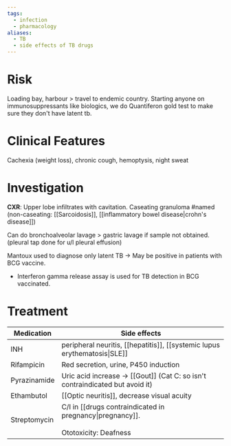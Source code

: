 ```yaml
---
tags:
  - infection
  - pharmacology
aliases:
  - TB
  - side effects of TB drugs
---
```

# Risk
Loading bay, harbour > travel to endemic country.
Starting anyone on immunosuppressants like biologics, we do Quantiferon gold test to make sure they don't have latent tb. 

# Clinical Features
Cachexia (weight loss), chronic cough, hemoptysis, night sweat

# Investigation
**CXR**: Upper lobe infiltrates with cavitation.
Caseating granuloma #named  (non-caseating: [[Sarcoidosis]], [[inflammatory bowel disease|crohn's disease]])

Can do bronchoalveolar lavage > gastric lavage if sample not obtained.
(pleural tap done for u/l pleural effusion)

Mantoux used to diagnose only latent TB -> May be positive in patients with BCG vaccine.
- Interferon gamma release assay is used for TB detection in BCG vaccinated.

# Treatment

| Medication   | Side effects                                                                           |
| ------------ | -------------------------------------------------------------------------------------- |
| INH          | peripheral neuritis, [[hepatitis]], [[systemic lupus erythematosis\|SLE]]              |
| Rifampicin   | Red secretion, urine, P450 induction                                                   |
| Pyrazinamide | Uric acid increase -> [[Gout]] (Cat C: so isn't contraindicated but avoid it)          |
| Ethambutol   | [[Optic neuritis]], decrease visual acuity                                             |
| Streptomycin | C/I in [[drugs contraindicated in pregnancy\|pregnancy]].<br><br>Ototoxicity: Deafness |

